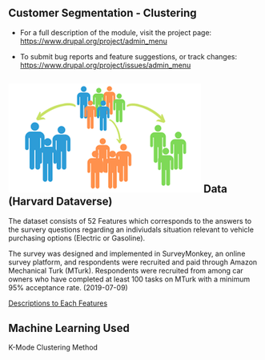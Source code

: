 
Customer Segmentation - Clustering
------------

 * For a full description of the module, visit the project page:
   https://www.drupal.org/project/admin_menu

 * To submit bug reports and feature suggestions, or track changes:
   https://www.drupal.org/project/issues/admin_menu
   
![ScreenShot](https://github.com/wjj1019/Customer-Segmentation---Case-Study/blob/main/Data/Customer-segmentation.png)
Data (Harvard Dataverse)
------------

The dataset consists of 52 Features which corresponds to the answers to the survery questions regarding an indiviudals situation relevant to vehicle purchasing options (Electric or Gasoline). 

The survey was designed and implemented in SurveyMonkey, an online survey platform, and respondents were recruited and paid through Amazon Mechanical Turk (MTurk). Respondents were recruited from among car owners who have completed at least 100 tasks on MTurk with a minimum 95% acceptance rate. (2019-07-09)

[Descriptions to Each Features](https://github.com/wjj1019/Customer-Segmentation---Case-Study/blob/main/Data/Feature%20Explanation.xlsx)
   
Machine Learning Used
------------
K-Mode Clustering Method
